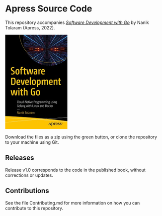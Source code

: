 # Apress Source Code

This repository accompanies [*Software Development with Go*](https://www.link.springer.com/book/10.1007/978-1-4842-8731-6) by Nanik Tolaram (Apress, 2022).

[comment]: #cover
![Cover image](978-1-4842-8730-9.jpg)

Download the files as a zip using the green button, or clone the repository to your machine using Git.

## Releases

Release v1.0 corresponds to the code in the published book, without corrections or updates.

## Contributions

See the file Contributing.md for more information on how you can contribute to this repository.
